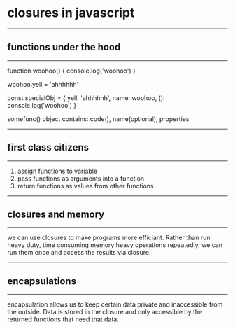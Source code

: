 # closures in javascript

---
## functions under the hood
---
  function woohoo() {
    console.log('woohoo')
  }

  woohoo.yell = 'ahhhhhh'

  const specialObj = {
    yell: 'ahhhhhh',
    name: woohoo,
    (): console.log('woohoo')
  }

somefunc() object contains: code(), name(optional), properties

---
## first class citizens
---
1. assign functions to variable
2. pass functions as arguments into a function
3. return functions as values from other functions

---
## closures and memory
---
we can use closures to make programs more efficiant.  Rather than run heavy duty, time consuming memory heavy operations repeatedly, we can run them once and access the results via closure.

---
## encapsulations
---
encapsulation allows us to keep certain data private and inaccessible from the outside.  Data is stored in the closure and only accessible by the returned functions that need that data.